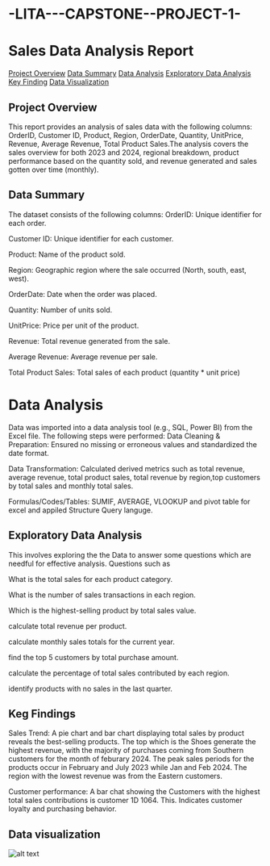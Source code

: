# -LITA---CAPSTONE--PROJECT-1-

# Sales Data Analysis Report

[Project Overview](#Project-Overview)
[Data Summary](#Data-Summary)
[Data Analysis](#Data-Analysis)
[Exploratory Data Analysis](#Exploratory-Data-Analysis)
[Key Finding](#Key-Finding)
[Data Visualization](#Data-viualization)

## Project Overview
This report provides an analysis of sales data with the following columns: OrderID, Customer ID, Product, Region, OrderDate, Quantity, UnitPrice, Revenue, Average Revenue, Total Product Sales.The analysis covers the sales overview for both 2023 and 2024, regional breakdown, product performance based on the quantity sold, and revenue generated and sales gotten over time (monthly). 

## Data Summary
The dataset consists of the following columns:
   OrderID: Unique identifier for each order.
   
   Customer ID: Unique identifier for each customer.

   Product: Name of the product sold.

Region: Geographic region where the sale occurred (North, south, east, west).

OrderDate: Date when the order was placed. 

Quantity: Number of units sold.

UnitPrice: Price per unit of the product.

Revenue: Total revenue generated from the sale.

Average Revenue: Average revenue per sale.

Total Product Sales: Total sales of each product (quantity * unit price)

# Data Analysis 
Data was imported into a data analysis tool (e.g., SQL, Power BI) from the Excel file. The following steps were performed:
   Data Cleaning & Preparation: Ensured no missing or erroneous values and standardized the date format. 
   
   Data Transformation: Calculated derived metrics such as total revenue, average revenue, total product sales, total revenue by region,top customers by total sales and monthly total sales.

   Formulas/Codes/Tables: SUMIF, AVERAGE, VLOOKUP and pivot table for excel and appiled Structure Query languge.

   ## Exploratory Data Analysis
   This involves exploring the the Data to answer some questions which are needful for effective analysis. Questions such as

What is the total sales for each product category.

What is the number of sales transactions in each region.

Which is the highest-selling product by total sales value.

calculate total revenue per product.

calculate monthly sales totals for the current year.

find the top 5 customers by total purchase amount.

calculate the percentage of total sales contributed by each region.

identify products with no sales in the last quarter.

## Keg Findings
Sales Trend: A pie chart and bar chart displaying total sales by product reveals the best-selling products. The top which is the Shoes generate the highest revenue, with the majority of purchases coming from Southern customers for the month of feburary 2024. The peak sales periods for the products occur in February and July 2023 while Jan and Feb 2024. The region with the lowest revenue was from the Eastern customers. 

Customer performance: A bar chat showing the Customers with the highest total sales contributions is customer 1D 1064. This. Indicates customer loyalty and purchasing behavior.

## Data visualization

   ![alt text](http://url/to/img.png)
   
   
